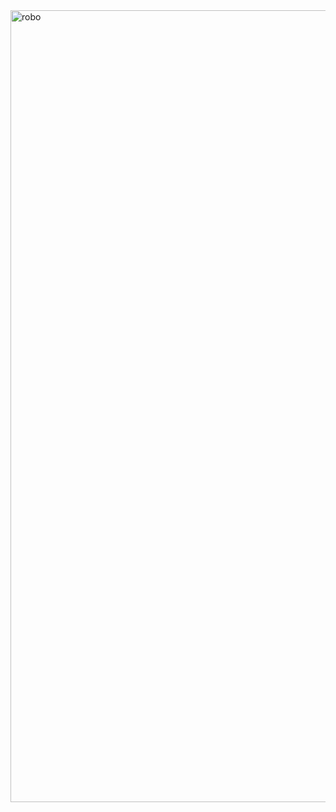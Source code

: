  <img width="1267" alt="robo" src="https://user-images.githubusercontent.com/124174603/225353951-71d743e4-230b-4688-a422-cb9b623478db.png">
